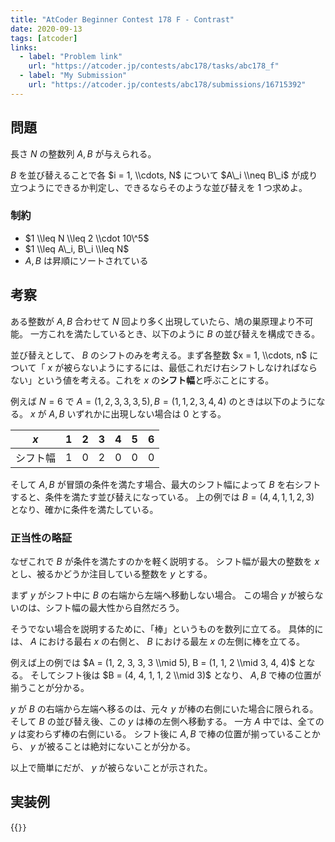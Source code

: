 ```yaml
---
title: "AtCoder Beginner Contest 178 F - Contrast"
date: 2020-09-13
tags: [atcoder]
links:
  - label: "Problem link"
    url: "https://atcoder.jp/contests/abc178/tasks/abc178_f"
  - label: "My Submission"
    url: "https://atcoder.jp/contests/abc178/submissions/16715392"
---
```


## 問題

長さ $N$ の整数列 $A, B$ が与えられる。

$B$ を並び替えることで各 $i = 1, \\cdots, N$ について $A\_i \\neq B\_i$ が成り立つようにできるか判定し、できるならそのような並び替えを 1 つ求めよ。

### 制約

- $1 \\leq N \\leq 2 \\cdot 10\^5$
- $1 \\leq A\_i, B\_i \\leq N$
- $A, B$ は昇順にソートされている

## 考察

ある整数が $A, B$ 合わせて $N$ 回より多く出現していたら、鳩の巣原理より不可能。
一方これを満たしているとき、以下のように $B$ の並び替えを構成できる。

並び替えとして、 $B$ のシフトのみを考える。まず各整数 $x = 1, \\cdots, n$ について「 $x$ が被らないようにするには、最低これだけ右シフトしなければならない」という値を考える。これを $x$ の**シフト幅**と呼ぶことにする。

例えば $N = 6$ で $A = (1, 2, 3, 3, 3, 5), B = (1, 1, 2, 3, 4, 4)$ のときは以下のようになる。
$x$ が $A, B$ いずれかに出現しない場合は $0$ とする。

| $x$      | 1   | 2   | 3   | 4   | 5   | 6   |
| -------- | --- | --- | --- | --- | --- | --- |
| シフト幅 | 1   | 0   | 2   | 0   | 0   | 0   |

そして $A, B$ が冒頭の条件を満たす場合、最大のシフト幅によって $B$ を右シフトすると、条件を満たす並び替えになっている。
上の例では $B = (4, 4, 1, 1, 2, 3)$ となり、確かに条件を満たしている。

### 正当性の略証

なぜこれで $B$ が条件を満たすのかを軽く説明する。
シフト幅が最大の整数を $x$ とし、被るかどうか注目している整数を $y$ とする。

まず $y$ がシフト中に $B$ の右端から左端へ移動しない場合。
この場合 $y$ が被らないのは、シフト幅の最大性から自然だろう。

そうでない場合を説明するために、「棒」というものを数列に立てる。
具体的には、 $A$ における最右 $x$ の右側と、 $B$ における最左 $x$ の左側に棒を立てる。

例えば上の例では $A = (1, 2, 3, 3, 3 \\mid 5), B = (1, 1, 2 \\mid 3, 4, 4)$ となる。
そしてシフト後は $B = (4, 4, 1, 1, 2 \\mid 3)$ となり、 $A,B$ で棒の位置が揃うことが分かる。

$y$ が $B$ の右端から左端へ移るのは、元々 $y$ が棒の右側にいた場合に限られる。
そして $B$ の並び替え後、この $y$ は棒の左側へ移動する。
一方 $A$ 中では、全ての $y$ は変わらず棒の右側にいる。
シフト後に $A, B$ で棒の位置が揃っていることから、 $y$ が被ることは絶対にないことが分かる。

以上で簡単にだが、 $y$ が被らないことが示された。

## 実装例

{{<code file="0.cpp" language="cpp">}}
